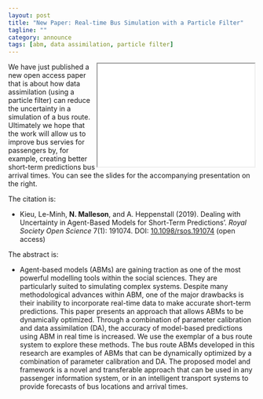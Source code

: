 ```yaml
---
layout: post
title: "New Paper: Real-time Bus Simulation with a Particle Filter"
tagline: ""
category: announce
tags: [abm, data assimilation, particle filter]
---
```


<iframe src="{{site.url}}{{site.baseurl}}/p/2019-05-14-ABMUS-BusSim-MK.html" style="width:320px; height:210px; float:right"></iframe>

We have just published a new open access paper that is about how data assimilation (using a particle filter) can reduce the uncertainty in a simulation of a bus route. Ultimately we hope that the work will allow us to improve bus servies for passengers by, for example, creating better short-term predictions bus arrival times. You can see the slides for the accompanying presentation on the right.

The citation is:

 - Kieu, Le-Minh, **N. Malleson**, and A. Heppenstall (2019). Dealing with Uncertainty in Agent-Based Models for Short-Term Predictions’. _Royal Society Open Science_ 7(1): 191074. DOI: [10.1098/rsos.191074](https://doi.org/10.1098/rsos.191074) (open access)

The abstract is:

 - Agent-based models (ABMs) are gaining traction as one of the most powerful modelling tools within the social sciences. They are particularly suited to simulating complex systems. Despite many methodological advances within ABM, one of the major drawbacks is their inability to incorporate real-time data to make accurate short-term predictions. This paper presents an approach that allows ABMs to be dynamically optimized. Through a combination of parameter calibration and data assimilation (DA), the accuracy of model-based predictions using ABM in real time is increased. We use the exemplar of a bus route system to explore these methods. The bus route ABMs developed in this research are examples of ABMs that can be dynamically optimized by a combination of parameter calibration and DA. The proposed model and framework is a novel and transferable approach that can be used in any passenger information system, or in an intelligent transport systems to provide forecasts of bus locations and arrival times.
